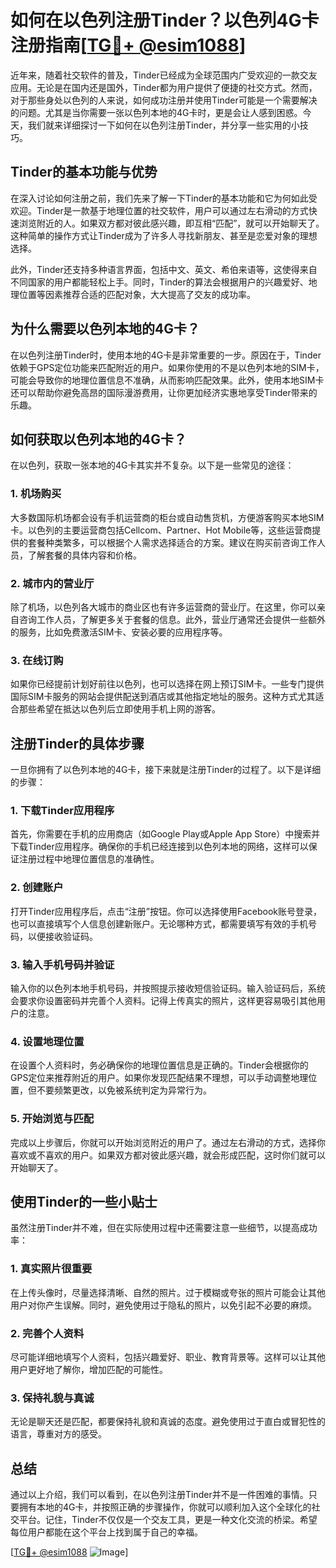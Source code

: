 # 如何在以色列注册Tinder？以色列4G卡注册指南[[TG💪+ @esim1088](https://t.me/s/esim1088)]

近年来，随着社交软件的普及，Tinder已经成为全球范围内广受欢迎的一款交友应用。无论是在国内还是国外，Tinder都为用户提供了便捷的社交方式。然而，对于那些身处以色列的人来说，如何成功注册并使用Tinder可能是一个需要解决的问题。尤其是当你需要一张以色列本地的4G卡时，更是会让人感到困惑。今天，我们就来详细探讨一下如何在以色列注册Tinder，并分享一些实用的小技巧。

## Tinder的基本功能与优势

在深入讨论如何注册之前，我们先来了解一下Tinder的基本功能和它为何如此受欢迎。Tinder是一款基于地理位置的社交软件，用户可以通过左右滑动的方式快速浏览附近的人。如果双方都对彼此感兴趣，即互相“匹配”，就可以开始聊天了。这种简单的操作方式让Tinder成为了许多人寻找新朋友、甚至是恋爱对象的理想选择。

此外，Tinder还支持多种语言界面，包括中文、英文、希伯来语等，这使得来自不同国家的用户都能轻松上手。同时，Tinder的算法会根据用户的兴趣爱好、地理位置等因素推荐合适的匹配对象，大大提高了交友的成功率。

## 为什么需要以色列本地的4G卡？

在以色列注册Tinder时，使用本地的4G卡是非常重要的一步。原因在于，Tinder依赖于GPS定位功能来匹配附近的用户。如果你使用的不是以色列本地的SIM卡，可能会导致你的地理位置信息不准确，从而影响匹配效果。此外，使用本地SIM卡还可以帮助你避免高昂的国际漫游费用，让你更加经济实惠地享受Tinder带来的乐趣。

## 如何获取以色列本地的4G卡？

在以色列，获取一张本地的4G卡其实并不复杂。以下是一些常见的途径：

### 1. 机场购买

大多数国际机场都会设有手机运营商的柜台或自动售货机，方便游客购买本地SIM卡。以色列的主要运营商包括Cellcom、Partner、Hot Mobile等，这些运营商提供的套餐种类繁多，可以根据个人需求选择适合的方案。建议在购买前咨询工作人员，了解套餐的具体内容和价格。

### 2. 城市内的营业厅

除了机场，以色列各大城市的商业区也有许多运营商的营业厅。在这里，你可以亲自咨询工作人员，了解更多关于套餐的信息。此外，营业厅通常还会提供一些额外的服务，比如免费激活SIM卡、安装必要的应用程序等。

### 3. 在线订购

如果你已经提前计划好前往以色列，也可以选择在网上预订SIM卡。一些专门提供国际SIM卡服务的网站会提供配送到酒店或其他指定地址的服务。这种方式尤其适合那些希望在抵达以色列后立即使用手机上网的游客。

## 注册Tinder的具体步骤

一旦你拥有了以色列本地的4G卡，接下来就是注册Tinder的过程了。以下是详细的步骤：

### 1. 下载Tinder应用程序

首先，你需要在手机的应用商店（如Google Play或Apple App Store）中搜索并下载Tinder应用程序。确保你的手机已经连接到以色列本地的网络，这样可以保证注册过程中地理位置信息的准确性。

### 2. 创建账户

打开Tinder应用程序后，点击“注册”按钮。你可以选择使用Facebook账号登录，也可以直接填写个人信息创建新账户。无论哪种方式，都需要填写有效的手机号码，以便接收验证码。

### 3. 输入手机号码并验证

输入你的以色列本地手机号码，并按照提示接收短信验证码。输入验证码后，系统会要求你设置密码并完善个人资料。记得上传真实的照片，这样更容易吸引其他用户的注意。

### 4. 设置地理位置

在设置个人资料时，务必确保你的地理位置信息是正确的。Tinder会根据你的GPS定位来推荐附近的用户。如果你发现匹配结果不理想，可以手动调整地理位置，但不要频繁更改，以免被系统判定为异常行为。

### 5. 开始浏览与匹配

完成以上步骤后，你就可以开始浏览附近的用户了。通过左右滑动的方式，选择你喜欢或不喜欢的用户。如果双方都对彼此感兴趣，就会形成匹配，这时你们就可以开始聊天了。

## 使用Tinder的一些小贴士

虽然注册Tinder并不难，但在实际使用过程中还需要注意一些细节，以提高成功率：

### 1. 真实照片很重要

在上传头像时，尽量选择清晰、自然的照片。过于模糊或夸张的照片可能会让其他用户对你产生误解。同时，避免使用过于隐私的照片，以免引起不必要的麻烦。

### 2. 完善个人资料

尽可能详细地填写个人资料，包括兴趣爱好、职业、教育背景等。这样可以让其他用户更好地了解你，增加匹配的可能性。

### 3. 保持礼貌与真诚

无论是聊天还是匹配，都要保持礼貌和真诚的态度。避免使用过于直白或冒犯性的语言，尊重对方的感受。

## 总结

通过以上介绍，我们可以看到，在以色列注册Tinder并不是一件困难的事情。只要拥有本地的4G卡，并按照正确的步骤操作，你就可以顺利加入这个全球化的社交平台。记住，Tinder不仅仅是一个交友工具，更是一种文化交流的桥梁。希望每位用户都能在这个平台上找到属于自己的幸福。

[[TG💪+ @esim1088](https://t.me/s/esim1088) ![Image](https://i.postimg.cc/4NQfJmqS/Snipaste-2025-05-13-00-14-12.png)]